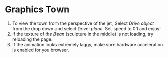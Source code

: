 # Graphics Town

1. To view the town from the perspective of the jet, Select *Drive object* from the drop down and select Drive: *plane*. Set speed to 0.1 and enjoy!
2. If the texture of *the Bean* (sculpture in the middle) is not loading, try reloading the page.
3. If the animation looks extremely laggy, make sure hardware acceleration is enabled for you browser.
